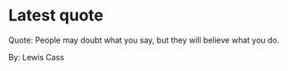 # Latest quote 

Quote: People may doubt what you say, but they will believe what you do. 

By: Lewis Cass